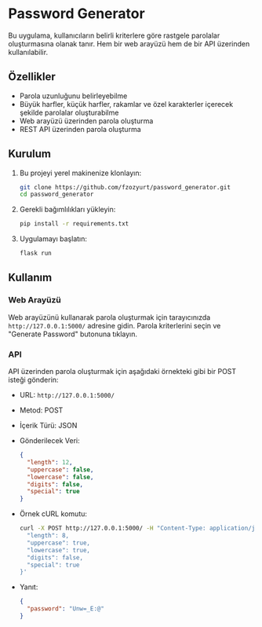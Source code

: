# Password Generator

Bu uygulama, kullanıcıların belirli kriterlere göre rastgele parolalar oluşturmasına olanak tanır. Hem bir web arayüzü hem de bir API üzerinden kullanılabilir.

## Özellikler

- Parola uzunluğunu belirleyebilme
- Büyük harfler, küçük harfler, rakamlar ve özel karakterler içerecek şekilde parolalar oluşturabilme
- Web arayüzü üzerinden parola oluşturma
- REST API üzerinden parola oluşturma

## Kurulum

1. Bu projeyi yerel makinenize klonlayın:
    ```sh
    git clone https://github.com/fzozyurt/password_generator.git
    cd password_generator
    ```

2. Gerekli bağımlılıkları yükleyin:
    ```sh
    pip install -r requirements.txt
    ```

3. Uygulamayı başlatın:
    ```sh
    flask run
    ```

## Kullanım

### Web Arayüzü

Web arayüzünü kullanarak parola oluşturmak için tarayıcınızda `http://127.0.0.1:5000/` adresine gidin. Parola kriterlerini seçin ve "Generate Password" butonuna tıklayın.

### API

API üzerinden parola oluşturmak için aşağıdaki örnekteki gibi bir POST isteği gönderin:

- URL: `http://127.0.0.1:5000/`
- Metod: POST
- İçerik Türü: JSON
- Gönderilecek Veri:
    ```json
    {
      "length": 12,
      "uppercase": false,
      "lowercase": false,
      "digits": false,
      "special": true
    }
    ```

- Örnek cURL komutu:
    ```sh
    curl -X POST http://127.0.0.1:5000/ -H "Content-Type: application/json" -d '{
      "length": 8,
      "uppercase": true,
      "lowercase": true,
      "digits": false,
      "special": true
    }'
    ```

- Yanıt:
    ```json
    {
      "password": "Unw=_E:@"
    }
    ```